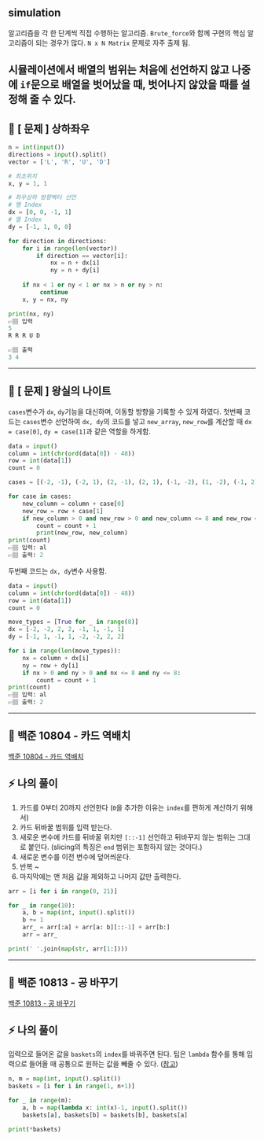 ## simulation
알고리즘을 각 한 단계씩 직접 수행하는 알고리즘. `Brute_force`와 함께 구현의 핵심 알고리즘이 되는 경우가 많다.
`N x N Matrix` 문제로 자주 출제 됨.

시뮬레이션에서 배열의 범위는 처음에 선언하지 않고 나중에 `if`문으로 배열을 벗어났을 때, 벗어나지 않았을 때를 설정해 줄 수 있다.
---

## 📍 [ 문제 ] 상하좌우

```python
n = int(input())
directions = input().split()
vector = ['L', 'R', 'U', 'D']

# 최초위치
x, y = 1, 1

# 좌우상하 방향벡터 선언
# 행 Index
dx = [0, 0, -1, 1]
# 열 Index
dy = [-1, 1, 0, 0]

for direction in directions:
    for i in range(len(vector))
        if direction == vector[i]:
            nx = n + dx[i]
            ny = n + dy[i]
    
    if nx < 1 or ny < 1 or nx > n or ny > n:
         continue
    x, y = nx, ny

print(nx, ny)
👉🏽 입력
5 
R R R U D

👉🏽 출력
3 4
```

---
## 📍 [ 문제 ] 왕실의 나이트
`cases`변수가 `dx`, `dy`기능을 대신하며, 이동할 방향을 기록할 수 있게 하였다.
첫번째 코드는 `cases`변수 선언하여 `dx, dy`의 코드를 넣고 `new_array`, `new_row`를 계산할 때 `dx = case[0]`, `dy = case[1]`과 같은 역할을 하게함.

```python
data = input()
column = int(chr(ord(data[0]) - 48))
row = int(data[1])
count = 0

cases = [(-2, -1), (-2, 1), (2, -1), (2, 1), (-1, -2), (1, -2), (-1, 2), (1, 2)]

for case in cases:
    new_column = column + case[0]
    new_row = row + case[1]
    if new_column > 0 and new_row > 0 and new_column <= 8 and new_row <= 8:
        count = count + 1
        print(new_row, new_column)
print(count)
👉🏽 입력: al
👉🏽 출력: 2
```

두번째 코드는 `dx, dy`변수 사용함.

```python
data = input()
column = int(chr(ord(data[0]) - 48))
row = int(data[1])
count = 0

move_types = [True for _ in range(8)]
dx = [-2, -2, 2, 2, -1, 1, -1, 1]
dy = [-1, 1, -1, 1, -2, -2, 2, 2]

for i in range(len(move_types)):
    nx = column + dx[i]
    ny = row + dy[i]
    if nx > 0 and ny > 0 and nx <= 8 and ny <= 8:
        count = count + 1
print(count)
👉🏽 입력: al
👉🏽 출력: 2
```

---
## 📍 백준 10804 - 카드 역배치

<a href='https://www.acmicpc.net/problem/10804'>백준 10804 - 카드 역배치</a>

## ⚡️ 나의 풀이

1. 카드를 0부터 20까지 선언한다 (`0`을 추가한 이유는 `index`를 편하게 계산하기 위해서)
2. 카드 뒤바꿀 범위를 입력 받는다.
3. 새로운 변수에 카드를 뒤바꿀 위치만 `[::-1]` 선언하고 뒤바꾸지 않는 범위는 그대로 붙인다. (slicing의 특징은 `end` 범위는 포함하지 않는 것이다.)
4. 새로운 변수를 이전 변수에 덮어씌운다.
5. 반복 ~
6. 마지막에는 맨 처음 값을 제외하고 나머지 값만 출력한다.

```python
arr = [i for i in range(0, 21)]

for _ in range(10):
    a, b = map(int, input().split())
    b += 1
    arr_ = arr[:a] + arr[a: b][::-1] + arr[b:]
    arr = arr_

print(' '.join(map(str, arr[1:])))
```

---
## 📍 백준 10813 - 공 바꾸기

<a href='https://www.acmicpc.net/problem/10813'>백준 10813 - 공 바꾸기</a>

## ⚡️ 나의 풀이

입력으로 들어온 값을 `baskets`의 `index`를 바꿔주면 된다. 팁은 `lambda` 함수를 통해 입력으로 들어올 때 공통으로 원하는 값을 빼줄 수 있다. (<a href='https://ywtechit.tistory.com/215'>참고</a>)
 
```python
n, m = map(int, input().split())
baskets = [i for i in range(1, n+1)]

for _ in range(m):
    a, b = map(lambda x: int(x)-1, input().split())
    baskets[a], baskets[b] = baskets[b], baskets[a]

print(*baskets)
```